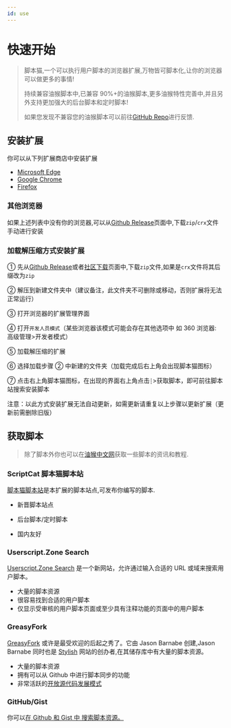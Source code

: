 ```yaml
---
id: use
---
```


# 快速开始

> 脚本猫,一个可以执行用户脚本的浏览器扩展,万物皆可脚本化,让你的浏览器可以做更多的事情!
>
> 持续兼容油猴脚本中,已兼容 90%+的油猴脚本,更多油猴特性完善中,并且另外支持更加强大的后台脚本和定时脚本!
>
> 如果您发现不兼容您的油猴脚本可以前往[GitHub Repo](https://github.com/scriptscat/scriptcat)进行反馈.

## 安装扩展

你可以从下列扩展商店中安装扩展

- [Microsoft Edge](https://microsoftedge.microsoft.com/addons/detail/scriptcat/liilgpjgabokdklappibcjfablkpcekh)
- [Google Chrome](https://chrome.google.com/webstore/detail/scriptcat/ndcooeababalnlpkfedmmbbbgkljhpjf)
- [Firefox](https://addons.mozilla.org/zh-CN/firefox/addon/scriptcat/)

### 其他浏览器

如果上述列表中没有你的浏览器,可以从[Github Release](https://github.com/scriptscat/scriptcat/releases)页面中,下载`zip`/`crx`文件手动进行安装

### 加载解压缩方式安装扩展

① 先从[Github Release](https://github.com/scriptscat/scriptcat/releases)或者[社区下载](https://bbs.tampermonkey.net.cn/thread-3068-1-1.html)页面中,下载`zip`文件,如果是`crx`文件将其后缀改为`zip`

② 解压到新建文件夹中（建议备注，此文件夹不可删除或移动，否则扩展将无法正常运行）

③ 打开浏览器的扩展管理界面

④ 打开`开发人员模式`（某些浏览器该模式可能会存在其他选项中 如 360 浏览器: 高级管理>开发者模式）

⑤ 加载解压缩的扩展

⑥ 选择加载步骤 ② 中新建的文件夹（加载完成后右上角会出现脚本猫图标）

⑦ 点击右上角脚本猫图标，在出现的界面右上角点击`┆`>获取脚本，即可前往脚本站搜索安装脚本

注意：以此方式安装扩展无法自动更新，如需更新请重复以上步骤以更新扩展（更新前需删除旧版）

## 获取脚本

> 除了脚本外你也可以在[油猴中文网](https://bbs.tampermonkey.net.cn/)获取一些脚本的资讯和教程.

### ScriptCat 脚本猫脚本站

[脚本猫脚本站](https://scriptcat.org/)是本扩展的脚本站点,可发布你编写的脚本.

- 新晋脚本站点

- 后台脚本/定时脚本
- 国内友好

### Userscript.Zone Search

[Userscript.Zone Search](https://www.userscript.zone/?utm_source=tm.net&utm_medium=scripts) 是一个新网站，允许通过输入合适的 URL 或域来搜索用户脚本。

- 大量的脚本资源
- 很容易找到合适的用户脚本
- 仅显示受审核的用户脚本页面或至少具有注释功能的页面中的用户脚本

### GreasyFork

[GreasyFork](https://greasyfork.org/) 或许是最受欢迎的后起之秀了。它由 Jason Barnabe 创建,Jason Barnabe 同时也是 [Stylish](https://userstyles.org/) 网站的创办者,在其储存库中有大量的脚本资源。

- 大量的脚本资源
- 拥有可以从 Github 中进行脚本同步的功能
- 非常活跃的[开放源代码发展模式](https://github.com/JasonBarnabe/greasyfork)

### GitHub/Gist

你可以[在 Github 和 Gist 中 搜索脚本资源。](https://gist.github.com/search?l=JavaScript&o=desc&q="%3D%3DUserScript%3D%3D"&s=updated)
